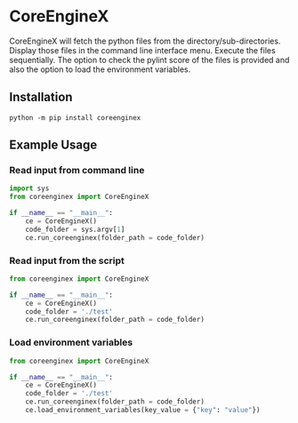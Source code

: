 # CoreEngineX
CoreEngineX will fetch the python files from the directory/sub-directories. Display those files in the command line interface menu. Execute the files sequentially. The option to check the pylint score of the files is provided and also the option to load the environment variables.

## Installation
```python -m pip install coreenginex```

## Example Usage

### Read input from command line
```python
import sys
from coreenginex import CoreEngineX

if __name__ == "__main__":
    ce = CoreEngineX()
    code_folder = sys.argv[1]
    ce.run_coreenginex(folder_path = code_folder)

```

### Read input from the script
```python
from coreenginex import CoreEngineX

if __name__ == "__main__":
    ce = CoreEngineX()
    code_folder = './test'
    ce.run_coreenginex(folder_path = code_folder)

```

### Load environment variables
```python
from coreenginex import CoreEngineX

if __name__ == "__main__":
    ce = CoreEngineX()
    code_folder = './test'
    ce.run_coreenginex(folder_path = code_folder)
    ce.load_environment_variables(key_value = {"key": "value"})

```